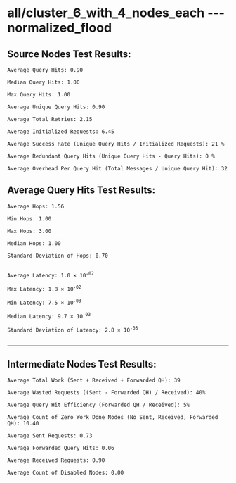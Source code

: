 # all/cluster_6_with_4_nodes_each --- normalized_flood
## Source Nodes Test Results:
	Average Query Hits: 0.90

	Median Query Hits: 1.00

	Max Query Hits: 1.00

	Average Unique Query Hits: 0.90

	Average Total Retries: 2.15

	Average Initialized Requests: 6.45

	Average Success Rate (Unique Query Hits / Initialized Requests): 21 %

	Average Redundant Query Hits (Unique Query Hits - Query Hits): 0 %

	Average Overhead Per Query Hit (Total Messages / Unique Query Hit): 32



## Average Query Hits Test Results:
<pre><code>Average Hops: 1.56

Min Hops: 1.00

Max Hops: 3.00

Median Hops: 1.00

Standard Deviation of Hops: 0.70


Average Latency: 1.0 × 10<sup>-02</sup>

Max Latency: 1.8 × 10<sup>-02</sup>

Min Latency: 7.5 × 10<sup>-03</sup>

Median Latency: 9.7 × 10<sup>-03</sup>

Standard Deviation of Latency: 2.8 × 10<sup>-03</sup>

</code></pre>

---------------------------------------------
## Intermediate Nodes Test Results:

	Average Total Work (Sent + Received + Forwarded QH): 39

	Average Wasted Requests ((Sent - Forwarded QH) / Received): 40%

	Average Query Hit Efficiency (Forwarded QH / Received): 5%

	Average Count of Zero Work Done Nodes (No Sent, Received, Forwarded QH): 10.40

	Average Sent Requests: 0.73

	Average Forwarded Query Hits: 0.06

	Average Received Requests: 0.90

	Average Count of Disabled Nodes: 0.00

